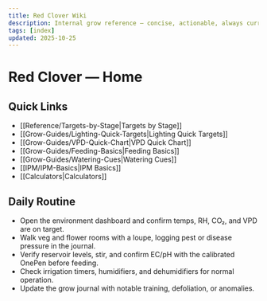 ```yaml
---
title: Red Clover Wiki
description: Internal grow reference – concise, actionable, always current.
tags: [index]
updated: 2025-10-25
---
```


# Red Clover — Home

## Quick Links

- [[Reference/Targets-by-Stage|Targets by Stage]]
- [[Grow-Guides/Lighting-Quick-Targets|Lighting Quick Targets]]
- [[Grow-Guides/VPD-Quick-Chart|VPD Quick Chart]]
- [[Grow-Guides/Feeding-Basics|Feeding Basics]]
- [[Grow-Guides/Watering-Cues|Watering Cues]]
- [[IPM/IPM-Basics|IPM Basics]]
- [[Calculators|Calculators]]

## Daily Routine

- Open the environment dashboard and confirm temps, RH, CO₂, and VPD are on target.
- Walk veg and flower rooms with a loupe, logging pest or disease pressure in the journal.
- Verify reservoir levels, stir, and confirm EC/pH with the calibrated OnePen before feeding.
- Check irrigation timers, humidifiers, and dehumidifiers for normal operation.
- Update the grow journal with notable training, defoliation, or anomalies.
